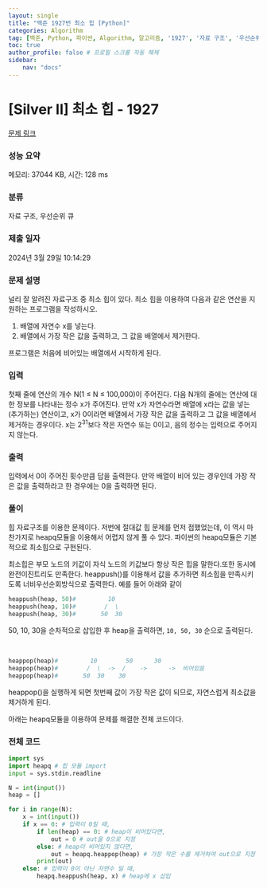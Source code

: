 ```yaml
---
layout: single
title: "백준 1927번 최소 힙 [Python]"
categories: Algorithm
tag: [백준, Python, 파이썬, Algorithm, 알고리즘, '1927', '자료 구조', '우선순위 큐']
toc: true
author_profile: false # 프로필 스크롤 자동 해제
sidebar:
    nav: "docs"
---
```

# [Silver II] 최소 힙 - 1927 

[문제 링크](https://www.acmicpc.net/problem/1927) 

### 성능 요약

메모리: 37044 KB, 시간: 128 ms

### 분류

자료 구조, 우선순위 큐

### 제출 일자

2024년 3월 29일 10:14:29

### 문제 설명

<p>널리 잘 알려진 자료구조 중 최소 힙이 있다. 최소 힙을 이용하여 다음과 같은 연산을 지원하는 프로그램을 작성하시오.</p>

<ol>
	<li>배열에 자연수 x를 넣는다.</li>
	<li>배열에서 가장 작은 값을 출력하고, 그 값을 배열에서 제거한다.</li>
</ol>

<p>프로그램은 처음에 비어있는 배열에서 시작하게 된다.</p>

### 입력 

 <p>첫째 줄에 연산의 개수 N(1 ≤ N ≤ 100,000)이 주어진다. 다음 N개의 줄에는 연산에 대한 정보를 나타내는 정수 x가 주어진다. 만약 x가 자연수라면 배열에 x라는 값을 넣는(추가하는) 연산이고, x가 0이라면 배열에서 가장 작은 값을 출력하고 그 값을 배열에서 제거하는 경우이다. x는 2<sup>31</sup>보다 작은 자연수 또는 0이고, 음의 정수는 입력으로 주어지지 않는다.</p>

### 출력 

 <p>입력에서 0이 주어진 횟수만큼 답을 출력한다. 만약 배열이 비어 있는 경우인데 가장 작은 값을 출력하라고 한 경우에는 0을 출력하면 된다.</p>

### 풀이
<p>힙 자료구조를 이용한 문제이다. 저번에 절대값 힙 문제를 먼저 접했었는데, 이 역시 마찬가지로 heapq모듈을 이용해서 어렵지 않게 풀 수 있다. 파이썬의 heapq모듈은 기본적으로 최소힙으로 구현된다.</p>
<p>최소힙은 부모 노드의 키값이 자식 노드의 키값보다 항상 작은 힙을 말한다.또한 동시에 완전이진트리도 만족한다. heappush()를 이용해서 값을 추가하면 최소힙을 만족시키도록 너비우선순회방식으로 출력한다. 예를 들어 아래와 같이</p>

~~~python
heappush(heap, 50)#         10
heappush(heap, 10)#        /  \
heappush(heap, 30)#       50  30
~~~
<p>50, 10, 30을 순차적으로 삽입한 후 heap을 출력하면, <code>10, 50, 30</code> 순으로 출력된다.</p>
<br>

~~~python
heappop(heap)#         10        50      30
heappop(heap)#        /  \  ->  /    ->      ->  비어있음
heappop(heap)#       50  30    30      
~~~
 <p>heappop()을 실행하게 되면 첫번째 값이 가장 작은 값이 되므로, 자연스럽게 최소값을 제거하게 된다.</p>
<p>아래는 heapq모듈을 이용하여 문제를 해결한 전체 코드이다.</p>


### 전체 코드
~~~python
import sys
import heapq # 힙 모듈 import
input = sys.stdin.readline

N = int(input())
heap = []

for i in range(N):
    x = int(input())
    if x == 0: # 입력이 0일 때,
        if len(heap) == 0: # heap이 비어있다면,
            out = 0 # out을 0으로 지정
        else: # heap이 비어있지 않다면,
            out = heapq.heappop(heap) # 가장 작은 수를 제거하여 out으로 지정
        print(out)
    else: # 입력이 0이 아닌 자연수 일 때,
        heapq.heappush(heap, x) # heap에 x 삽입
~~~
